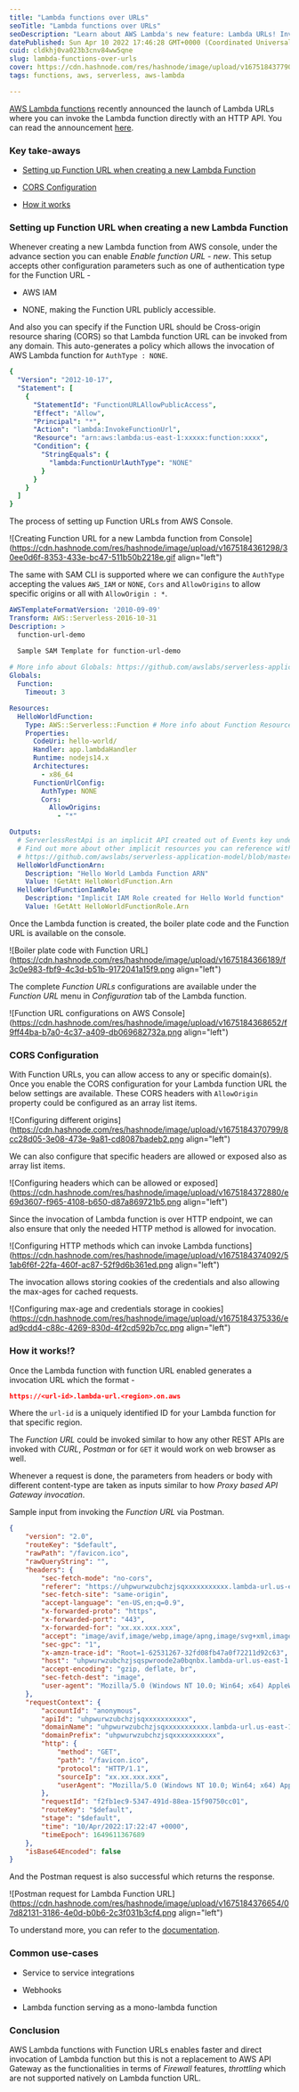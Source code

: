 ```yaml
---
title: "Lambda functions over URLs"
seoTitle: "Lambda functions over URLs"
seoDescription: "Learn about AWS Lambda's new feature: Lambda URLs! Invoke Lambda functions directly with an HTTP API"
datePublished: Sun Apr 10 2022 17:46:28 GMT+0000 (Coordinated Universal Time)
cuid: cldkhj0va023b3cnv84ww5qne
slug: lambda-functions-over-urls
cover: https://cdn.hashnode.com/res/hashnode/image/upload/v1675184377908/42a42a8c-0c6e-416c-9473-1b1b278800de.jpeg
tags: functions, aws, serverless, aws-lambda

---
```


[AWS Lambda functions](https://aws.amazon.com/lambda/) recently announced the launch of Lambda URLs where you can invoke the Lambda function directly with an HTTP API. You can read the announcement [here](https://aws.amazon.com/about-aws/whats-new/2022/04/aws-lambda-function-urls-built-in-https-endpoints/).

### Key take-aways

* [Setting up Function URL when creating a new Lambda Function](#setup)
    
* [CORS Configuration](#cors)
    
* [How it works](#how-it-works)
    

### Setting up Function URL when creating a new Lambda Function

Whenever creating a new Lambda function from AWS console, under the advance section you can enable *Enable function URL - new*. This setup accepts other configuration parameters such as one of authentication type for the Function URL -

* AWS IAM
    
* NONE, making the Function URL publicly accessible.
    

And also you can specify if the Function URL should be Cross-origin resource sharing (CORS) so that Lambda function URL can be invoked from any domain. This auto-generates a policy which allows the invocation of AWS Lambda function for `AuthType : NONE`.

```YAML
{
  "Version": "2012-10-17",
  "Statement": [
    {
      "StatementId": "FunctionURLAllowPublicAccess",
      "Effect": "Allow",
      "Principal": "*",
      "Action": "lambda:InvokeFunctionUrl",
      "Resource": "arn:aws:lambda:us-east-1:xxxxx:function:xxxx",
      "Condition": {
        "StringEquals": {
          "lambda:FunctionUrlAuthType": "NONE"
        }
      }
    }
  ]
}
```

The process of setting up Function URLs from AWS Console.

![Creating Function URL for a new Lambda function from Console](https://cdn.hashnode.com/res/hashnode/image/upload/v1675184361298/30ee0d6f-8353-433e-bc47-511b50b2218e.gif align="left")

The same with SAM CLI is supported where we can configure the `AuthType` accepting the values `AWS_IAM` or `NONE`, `Cors` and `AllowOrigins` to allow specific origins or all with `AllowOrigin : *`.

```YAML
AWSTemplateFormatVersion: '2010-09-09'
Transform: AWS::Serverless-2016-10-31
Description: >
  function-url-demo

  Sample SAM Template for function-url-demo
  
# More info about Globals: https://github.com/awslabs/serverless-application-model/blob/master/docs/globals.rst
Globals:
  Function:
    Timeout: 3

Resources:
  HelloWorldFunction:
    Type: AWS::Serverless::Function # More info about Function Resource: https://github.com/awslabs/serverless-application-model/blob/master/versions/2016-10-31.md#awsserverlessfunction
    Properties:
      CodeUri: hello-world/
      Handler: app.lambdaHandler
      Runtime: nodejs14.x
      Architectures:
        - x86_64
      FunctionUrlConfig:
        AuthType: NONE
        Cors:
          AllowOrigins:
            - "*"

Outputs:
  # ServerlessRestApi is an implicit API created out of Events key under Serverless::Function
  # Find out more about other implicit resources you can reference within SAM
  # https://github.com/awslabs/serverless-application-model/blob/master/docs/internals/generated_resources.rst#api
  HelloWorldFunctionArn:
    Description: "Hello World Lambda Function ARN"
    Value: !GetAtt HelloWorldFunction.Arn
  HelloWorldFunctionIamRole:
    Description: "Implicit IAM Role created for Hello World function"
    Value: !GetAtt HelloWorldFunctionRole.Arn
```

Once the Lambda function is created, the boiler plate code and the Function URL is available on the console.

![Boiler plate code with Function URL](https://cdn.hashnode.com/res/hashnode/image/upload/v1675184366189/f3c0e983-fbf9-4c3d-b51b-9172041a15f9.png align="left")

The complete *Function URLs* configurations are available under the *Function URL* menu in *Configuration* tab of the Lambda function.

![Function URL configurations on AWS Console](https://cdn.hashnode.com/res/hashnode/image/upload/v1675184368652/f9ff44ba-b7a0-4c37-a409-db069682732a.png align="left")

### CORS Configuration

With Function URLs, you can allow access to any or specific domain(s). Once you enable the CORS configuration for your Lambda function URL the below settings are available. These CORS headers with `AllowOrigin` property could be configured as an array list items.

![Configuring different origins](https://cdn.hashnode.com/res/hashnode/image/upload/v1675184370799/8cc28d05-3e08-473e-9a81-cd8087badeb2.png align="left")

We can also configure that specific headers are allowed or exposed also as array list items.

![Configuring headers which can be allowed or exposed](https://cdn.hashnode.com/res/hashnode/image/upload/v1675184372880/e69d3607-f965-4108-b650-d87a869721b5.png align="left")

Since the invocation of Lambda function is over HTTP endpoint, we can also ensure that only the needed HTTP method is allowed for invocation.

![Configuring HTTP methods which can invoke Lambda functions](https://cdn.hashnode.com/res/hashnode/image/upload/v1675184374092/51ab6f6f-22fa-460f-ac87-52f9d6b361ed.png align="left")

The invocation allows storing cookies of the credentials and also allowing the max-ages for cached requests.

![Configuring max-age and credentials storage in cookies](https://cdn.hashnode.com/res/hashnode/image/upload/v1675184375336/ead9cdd4-c88c-4269-830d-4f2cd592b7cc.png align="left")

### How it works!?

Once the Lambda function with function URL enabled generates a invocation URL which the format -

```json
https://<url-id>.lambda-url.<region>.on.aws
```

Where the `url-id` is a uniquely identified ID for your Lambda function for that specific region.

The *Function URL* could be invoked similar to how any other REST APIs are invoked with *CURL*, *Postman* or for `GET` it would work on web browser as well.

Whenever a request is done, the parameters from headers or body with different content-type are taken as inputs similar to how *Proxy based API Gateway invocation*.

Sample input from invoking the *Function URL* via Postman.

```JSON
{
    "version": "2.0",
    "routeKey": "$default",
    "rawPath": "/favicon.ico",
    "rawQueryString": "",
    "headers": {
        "sec-fetch-mode": "no-cors",
        "referer": "https://uhpwurwzubchzjsqxxxxxxxxxxx.lambda-url.us-east-1.on.aws/",
        "sec-fetch-site": "same-origin",
        "accept-language": "en-US,en;q=0.9",
        "x-forwarded-proto": "https",
        "x-forwarded-port": "443",
        "x-forwarded-for": "xx.xx.xxx.xxx",
        "accept": "image/avif,image/webp,image/apng,image/svg+xml,image/*,*/*;q=0.8",
        "sec-gpc": "1",
        "x-amzn-trace-id": "Root=1-62531267-32fd08fb47a0f72211d92c63",
        "host": "uhpwurwzubchzjsqspwroode2a0bqnbx.lambda-url.us-east-1.on.aws",
        "accept-encoding": "gzip, deflate, br",
        "sec-fetch-dest": "image",
        "user-agent": "Mozilla/5.0 (Windows NT 10.0; Win64; x64) AppleWebKit/537.36 (KHTML, like Gecko) Chrome/100.0.4896.79 Safari/537.36"
    },
    "requestContext": {
        "accountId": "anonymous",
        "apiId": "uhpwurwzubchzjsqxxxxxxxxxxx",
        "domainName": "uhpwurwzubchzjsqxxxxxxxxxxx.lambda-url.us-east-1.on.aws",
        "domainPrefix": "uhpwurwzubchzjsqxxxxxxxxxxx",
        "http": {
            "method": "GET",
            "path": "/favicon.ico",
            "protocol": "HTTP/1.1",
            "sourceIp": "xx.xx.xxx.xxx",
            "userAgent": "Mozilla/5.0 (Windows NT 10.0; Win64; x64) AppleWebKit/537.36 (KHTML, like Gecko) Chrome/100.0.4896.79 Safari/537.36"
        },
        "requestId": "f2fb1ec9-5347-491d-88ea-15f90750cc01",
        "routeKey": "$default",
        "stage": "$default",
        "time": "10/Apr/2022:17:22:47 +0000",
        "timeEpoch": 1649611367689
    },
    "isBase64Encoded": false
}
```

And the Postman request is also successful which returns the response.

![Postman request for Lambda Function URL](https://cdn.hashnode.com/res/hashnode/image/upload/v1675184376654/07d82131-3186-4e0d-b0b6-2c3f031b3cf4.png align="left")

To understand more, you can refer to the [documentation](https://docs.aws.amazon.com/lambda/latest/dg/lambda-urls.html).

### Common use-cases

* Service to service integrations
    
* Webhooks
    
* Lambda function serving as a mono-lambda function
    

### Conclusion

AWS Lambda functions with Function URLs enables faster and direct invocation of Lambda function but this is not a replacement to AWS API Gateway as the functionalities in terms of *Firewall* features, *throttling* which are not supported natively on Lambda function URL.